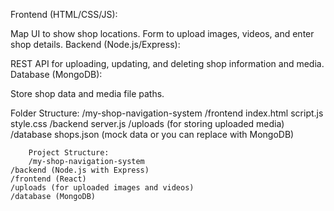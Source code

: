Frontend (HTML/CSS/JS):

Map UI to show shop locations.
Form to upload images, videos, and enter shop details.
Backend (Node.js/Express):

REST API for uploading, updating, and deleting shop information and media.
Database (MongoDB):

Store shop data and media file paths.

Folder Structure:
/my-shop-navigation-system
    /frontend
        index.html
        script.js
        style.css
    /backend
        server.js
    /uploads
        (for storing uploaded media)
    /database
        shops.json (mock data or you can replace with MongoDB)


        Project Structure:
        /my-shop-navigation-system
    /backend (Node.js with Express)
    /frontend (React)
    /uploads (for uploaded images and videos)
    /database (MongoDB)



